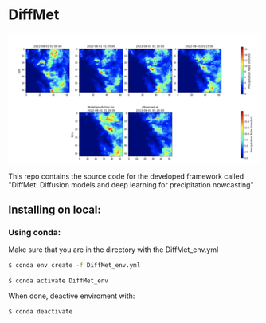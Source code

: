 # DiffMet

![alt text](https://raw.githubusercontent.com/gapav/DiffMet/main/repo_imgs/pred1.png?token=GHSAT0AAAAAAB46RJ2BG3UE3PQMZNULIYZ4ZBD5VDQ)



This repo contains the source code for the developed framework called "DiffMet: Diffusion models and deep learning for precipitation nowcasting"


## Installing on local:

### Using conda:

Make sure that you are in the directory with the DiffMet_env.yml

```bash
$ conda env create -f DiffMet_env.yml
```
```bash
$ conda activate DiffMet_env
```

When done, deactive enviroment with:

```bash
$ conda deactivate
```
